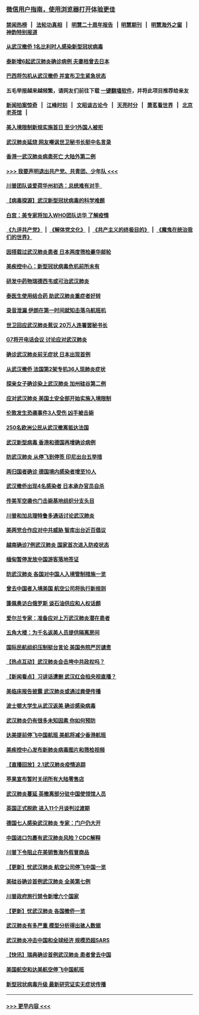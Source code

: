### [微信用户指南，使用浏览器打开体验更佳](https://github.com/gfw-breaker/banned-news1/blob/master/indexes/wechat-guide.md?t=0)
#### [禁闻热榜](热点新闻.md?t=0)  &nbsp;&nbsp;|&nbsp;&nbsp; [法轮功真相](https://github.com/gfw-breaker/truth/blob/master/README.md?t=0) &nbsp;&nbsp;|&nbsp;&nbsp; [明慧二十周年报告](https://github.com/gfw-breaker/mh-reports/blob/master/README.md?t=0) &nbsp;&nbsp;|&nbsp;&nbsp;[明慧期刊](https://github.com/gfw-breaker/mh-qikan) &nbsp;&nbsp;|&nbsp;&nbsp; [明慧海外之窗](https://github.com/gfw-breaker/mh-news/blob/master/README.md?t=0) &nbsp;&nbsp;|&nbsp;&nbsp; [神韵特别报道](https://github.com/gfw-breaker/mh-news/blob/master/shenyun.md?t=0)
#### [从武汉撤侨 1名比利时人感染新型冠状病毒](../pages/nsc418/n11843977.md?t=02042144) 
#### [泰新增6起武汉肺炎确诊病例 夫妻档曾去日本](../pages/nsc418/n11843900.md?t=02042144) 
#### [巴西将包机从武汉撤侨 并宣布卫生紧急状态](../pages/nsc418/n11843418.md?t=02042144) 
#### 五毛举报越来越频繁，请网友们前往下载 [一键翻墙软件](https://github.com/gfw-breaker/ssr-accounts)，并将此项目推荐给亲友
#### [新闻拍案惊奇](https://github.com/gfw-breaker/banned-news1/blob/master/pages/link4.md) &nbsp;&nbsp;|&nbsp;&nbsp; [江峰时刻](https://github.com/gfw-breaker/banned-news1/blob/master/pages/link4.md) &nbsp;&nbsp;|&nbsp;&nbsp; [文昭谈古论今](https://github.com/gfw-breaker/banned-news1/blob/master/pages/link4.md) &nbsp;&nbsp;|&nbsp;&nbsp; [天亮时分](https://github.com/gfw-breaker/banned-news1/blob/master/pages/link4.md) &nbsp;&nbsp;|&nbsp;&nbsp; [萧茗看世界](https://github.com/gfw-breaker/banned-news1/blob/master/pages/link4.md) &nbsp;&nbsp;|&nbsp;&nbsp; [北京老茶馆](https://github.com/gfw-breaker/banned-news1/blob/master/pages/link4.md) &nbsp;&nbsp;|&nbsp;&nbsp; 
#### [美入境限制新规实施首日 至少1外国人被拒](../pages/nsc418/n11843058.md?t=02042144) 
#### [武汉肺炎延烧 网友嘲讽世卫秘书长挺中名言录](../pages/nsc418/n11843056.md?t=02042144) 
#### [香港一武汉肺炎病患死亡 大陆外第二例](../pages/nsc418/n11843026.md?t=02042144) 
#### [>>> 我要声明退出共产党、共青团、少年队 <<<](https://github.com/begood0513/goodnews/blob/master/quit/letter.md) 
#### [川普团队谈爱荷华州初选：总统难有对手  ](../pages/nsc418/n11842867.md?t=02042144) 
#### [【病毒探源】武汉新型冠状病毒的科学难题](../pages/nsc418/n11842176.md?t=02042144) 
#### [白宫：美专家将加入WHO团队访华 了解疫情](../pages/nsc418/n11842198.md?t=02042144) 
#### [《九评共产党》](https://github.com/begood0513/9ping.md/blob/master/README.md) &nbsp;|&nbsp; [《解体党文化》](../../../../jtdwh.md/blob/master/README.md)  &nbsp;|&nbsp; [《共产主义的终极目的》](../../../../gczydzjmd.md/blob/master/README.md) &nbsp;|&nbsp; [《魔鬼在统治我们的世界》](../../../../mgztzwmdsj.md/blob/master/README.md) 
#### [因搭载过武汉肺炎患者 日本两度筛检豪华邮轮](../pages/nsc418/n11842447.md?t=02042144) 
#### [美疾控中心：新型冠状病毒危机前所未有](../pages/nsc418/n11842406.md?t=02042144) 
#### [研发中药物瑞德西韦或可治武汉肺炎](../pages/nsc418/n11842100.md?t=02042144) 
#### [泰医生使用结合药 助武汉肺炎重症者好转](../pages/nsc418/n11842096.md?t=02042144) 
#### [录音泄漏 伊朗在第一时间就知击落乌航班机](../pages/nsc418/n11842002.md?t=02042144) 
#### [世卫回应武汉肺炎惹议 20万人连署罢秘书长](../pages/nsc418/n11841664.md?t=02042144) 
#### [G7将开电话会议 讨论应对武汉肺炎](../pages/nsc418/n11841658.md?t=02042144) 
#### [确诊武汉肺炎前无症状 日本出现首例](../pages/nsc418/n11841567.md?t=02042144) 
#### [从武汉撤侨 法国第2架专机36人现肺炎症状](../pages/nsc418/n11841382.md?t=02042144) 
#### [探亲女子确诊染上武汉肺炎 加州硅谷第二例](../pages/nsc418/n11839784.md?t=02042144) 
#### [应对武汉肺炎 美国土安全部开始实施入境限制](../pages/nsc418/n11839729.md?t=02042144) 
#### [伦敦发生恐袭事件3人受伤 凶手被击毙](../pages/nsc418/n11839442.md?t=02042144) 
#### [250名欧洲公民从武汉撤离抵达法国](../pages/nsc418/n11839438.md?t=02042144) 
#### [武汉新型病毒 香港和德国再增确诊病例](../pages/nsc418/n11839381.md?t=02042144) 
#### [防武汉肺炎 从停飞到停签 印尼出台五举措](../pages/nsc418/n11839282.md?t=02042144) 
#### [两归国者确诊 德国境内感染者增至10人](../pages/nsc418/n11839164.md?t=02042144) 
#### [武汉撤侨出现4名感染者 日本承办官员自杀](../pages/nsc418/n11839044.md?t=02042144) 
#### [传美军空袭也门击毙基地组织分支头目](../pages/nsc418/n11839210.md?t=02042144) 
#### [川普和加总理特鲁多通话讨论武汉肺炎](../pages/nsc418/n11839128.md?t=02042144) 
#### [美两党合作应对中共威胁 智库出台近百倡议](../pages/nsc418/n11838437.md?t=02042144) 
#### [越南确诊7例武汉肺炎 国家首次进入防疫状态](../pages/nsc418/n11838860.md?t=02042144) 
#### [缅甸暂停发放中国游客落地签证](../pages/nsc418/n11838730.md?t=02042144) 
#### [防武汉肺炎 各国对中国人入境管制措施一览](../pages/nsc418/n11838726.md?t=02042144) 
#### [曾去中国者入境美国 航空公司将执行新规则](../pages/nsc418/n11838375.md?t=02042144) 
#### [蓬佩奥访白俄罗斯 谈石油供应和人权话题](../pages/nsc418/n11838242.md?t=02042144) 
#### [爱尔兰专家：准备应对上万武汉肺炎潜在患者](../pages/nsc418/n11837978.md?t=02042144) 
#### [五角大楼：为千名返美人员提供隔离房间](../pages/nsc418/n11837831.md?t=02042144) 
#### [国际民航组织压制挺台言论 美国务院严厉谴责](../pages/nsc418/n11837791.md?t=02042144) 
#### [【热点互动】武汉肺炎会击垮中共政权吗？](../pages/nsc418/n11837779.md?t=02042144) 
#### [【新闻看点】习讲话遭删 武汉红会掐央视直播？](../pages/nsc418/n11837573.md?t=02042144) 
#### [美临床报告披露 武汉肺炎或通过粪便传播](../pages/nsc418/n11837626.md?t=02042144) 
#### [波士顿大学生从武汉返美 确诊感染病毒](../pages/nsc418/n11837580.md?t=02042144) 
#### [武汉肺炎仍有很多未知因素 你如何预防](../pages/nsc418/n11837666.md?t=02042144) 
#### [达美提前停飞中国航班 美航将减少香港航班](../pages/nsc418/n11837649.md?t=02042144) 
#### [美疾控中心发布新肺炎病毒图片和筛检视频](../pages/nsc418/n11837491.md?t=02042144) 
#### [【直播回放】2.1武汉肺炎疫情追踪](../pages/nsc418/n11837232.md?t=02042144) 
#### [苹果宣布暂时关闭所有大陆零售店](../pages/nsc418/n11837097.md?t=02042144) 
#### [武汉肺炎蔓延 英撤离部分驻中国使领馆人员](../pages/nsc418/n11837061.md?t=02042144) 
#### [英国正式脱欧 进入11个月谈判过渡期](../pages/nsc418/n11836911.md?t=02042144) 
#### [德国七人感染武汉肺炎 专家：门户仍大开](../pages/nsc418/n11836344.md?t=02042144) 
#### [中国进口包裹有武汉肺炎风险？CDC解释](../pages/nsc418/n11836321.md?t=02042144) 
#### [川普下令阻止在美销售海外假冒商品](../pages/nsc418/n11836261.md?t=02042144) 
#### [【更新】忧武汉肺炎 航空公司停飞中国一览](../pages/nsc418/n11835931.md?t=02042144) 
#### [美硅谷确诊首例武汉肺炎 全美第七例](../pages/nsc418/n11836093.md?t=02042144) 
#### [川普政府旅行禁令新增六个国家](../pages/nsc418/n11836083.md?t=02042144) 
#### [【更新】忧武汉肺炎 各国撤侨一览](../pages/nsc418/n11835673.md?t=02042144) 
#### [武汉肺炎有多严重 模型分析得出骇人数据](../pages/nsc418/n11835829.md?t=02042144) 
#### [武汉肺炎冲击中国和全球经济 规模恐超SARS](../pages/nsc418/n11835652.md?t=02042144) 
#### [【快讯】瑞典确诊首例武汉肺炎 患者曾去中国](../pages/nsc418/n11835675.md?t=02042144) 
#### [美国航空和达美航空停飞中国航班](../pages/nsc418/n11835567.md?t=02042144) 
#### [新型冠状病毒升级 最新研究证实无症状传播](../pages/nsc418/n11835589.md?t=02042144) 

----
#### [ >>> 更早内容 <<< ](../indexes/nsc418-earlier.md)
